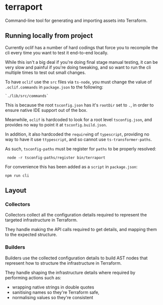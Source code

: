 # terraport

Command-line tool for generating and importing assets into Terraform.

## Running locally from project

Currently oclif has a number of hard codings that force you to recompile the cli
every time you want to test it end-to-end locally.

While this isn't a big deal if you're doing final stage manual testing, it can
be very slow and painful if you're doing tweaking, and so want to run the cli
multiple times to test out small changes.

To have `oclif` use the `src` files via `ts-node`, you must change the value of
`.oclif.commands` in `package.json` to the following:

    `./lib/src/commands`

This is because the root `tsconfig.json` has it's `rootDir` set to `.`, in order
to ensure native IDE support out of the box.

Meanwhile, `oclif` is hardcoded to look for a root level `tsconfig.json`, and
provides no way to point it at `tsconfig.build.json`.

In addition, it also hardcoded the `require`ing of `typescript`, providing no
way to have it use `ttypescript`, and so cannot use `ts-transformer-paths`.

As such, `tsconfig-paths` must be register for `paths` to be properly resolved:

     node -r tsconfig-paths/register bin/terraport

For convenience this has been added as a `script` in `package.json`:

    npm run cli

## Layout

### Collectors

Collectors collect all the configuration details required to represent the
targeted infrastructure in Terraform.

They handle making the API calls required to get details, and mapping them to
the expected structure.

### Builders

Builders use the collected configuration details to build AST nodes that
represent how to structure the infrastructure in Terraform.

They handle shaping the infrastructure details where required by performing
actions such as:

- wrapping native strings in double quotes
- sanitising names so they're Terraform safe,
- normalising values so they're consistent
